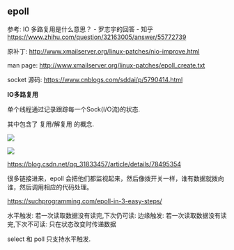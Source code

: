 ## epoll

参考: IO 多路复用是什么意思？ - 罗志宇的回答 - 知乎
https://www.zhihu.com/question/32163005/answer/55772739

原补丁: http://www.xmailserver.org/linux-patches/nio-improve.html

man page: http://www.xmailserver.org/linux-patches/epoll_create.txt

socket 源码: https://www.cnblogs.com/sddai/p/5790414.html



**IO多路复用**

单个线程通过记录跟踪每一个Sock(I/O流)的状态.

其中包含了 复用/解复用 的概念.

![](https://pic2.zhimg.com/80/18d8525aceddb840ea4c131002716221_hd.jpg)

![](https://img-blog.csdn.net/20150211004044328?watermark/2/text/aHR0cDovL2Jsb2cuY3Nkbi5uZXQvc3RwZWFjZQ==/font/5a6L5L2T/fontsize/400/fill/I0JBQkFCMA==/dissolve/70/gravity/Center)

https://blog.csdn.net/qq_31833457/article/details/78495354

很多链接进来，epoll 会把他们都监视起来，然后像拨开关一样，谁有数据就拨向谁，然后调用相应的代码处理。



https://suchprogramming.com/epoll-in-3-easy-steps/

水平触发: 若一次读取数据没有读完,下次仍可读: 
边缘触发: 若一次读取数据没有读完,下次不可读: 只在状态改变时传递数据

select 和 poll 只支持水平触发.